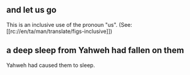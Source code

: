 ## and let us go ##

This is an inclusive use of the pronoun "us". (See: [[rc://en/ta/man/translate/figs-inclusive]])

## a deep sleep from Yahweh had fallen on them ##

Yahweh had caused them to sleep.
